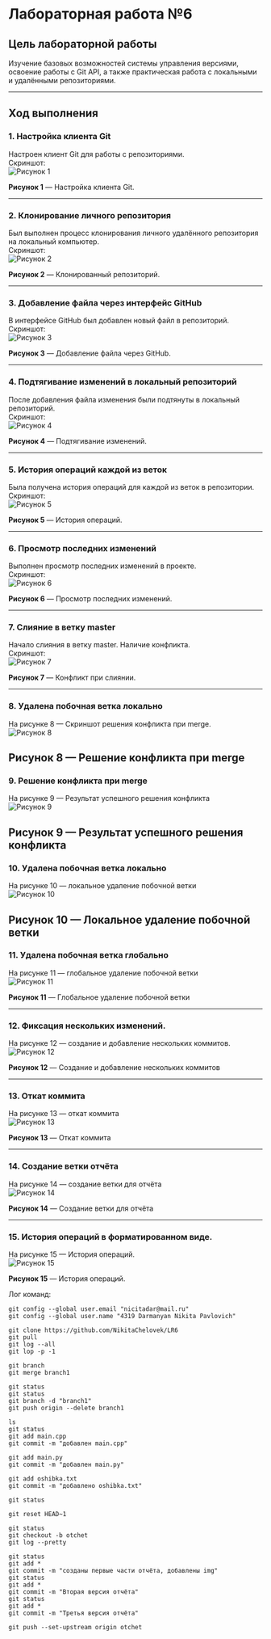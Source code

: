 # Лабораторная работа №6

## Цель лабораторной работы
Изучение базовых возможностей системы управления версиями, освоение работы с Git API, а также практическая работа с локальными и удалёнными репозиториями.

---

## Ход выполнения

### 1. Настройка клиента Git
Настроен клиент Git для работы с репозиториями.  
Скриншот:  
![Рисунок 1](img/1.jpg)

**Рисунок 1** — Настройка клиента Git.

---

### 2. Клонирование личного репозитория
Был выполнен процесс клонирования личного удалённого репозитория на локальный компьютер.  
Скриншот:  
![Рисунок 2](img/3.jpg)

**Рисунок 2** — Клонированный репозиторий.

---

### 3. Добавление файла через интерфейс GitHub
В интерфейсе GitHub был добавлен новый файл в репозиторий.  
Скриншот:  
![Рисунок 3](img/2.jpg)

**Рисунок 3** — Добавление файла через GitHub.

---

### 4. Подтягивание изменений в локальный репозиторий
После добавления файла изменения были подтянуты в локальный репозиторий.  
Скриншот:  
![Рисунок 4](img/4.jpg)

**Рисунок 4** — Подтягивание изменений.

---

### 5. История операций каждой из веток
Была получена история операций для каждой из веток в репозитории.  
Скриншот:  
![Рисунок 5](img/5.jpg)

**Рисунок 5** — История операций.

---

### 6. Просмотр последних изменений
Выполнен просмотр последних изменений в проекте.  
Скриншот:  
![Рисунок 6](img/6.jpg)

**Рисунок 6** — Просмотр последних изменений.

---

### 7. Слияние в ветку master
Начало слияния в ветку master. Наличие конфликта.  
Скриншот:  
![Рисунок 7](img/7.jpg)

**Рисунок 7** — Конфликт при слиянии.

---

### 8. Удалена побочная ветка локально
На рисунке 8 — Скриншот решения конфликта при merge.  
![Рисунок 8](img/9.jpg)

**Рисунок 8** — Решение конфликта при merge
---

### 9. Решение конфликта при merge
На рисунке 9 — Результат успешного решения конфликта  
![Рисунок 9](img/10.jpg)

**Рисунок 9** — Результат успешного решения конфликта
---

### 10. Удалена побочная ветка локально
На рисунке 10 — локальное удаление побочной ветки  
![Рисунок 10](img/11.jpg)

**Рисунок 10** — Локальное удаление побочной ветки
---

### 11. Удалена побочная ветка глобально
На рисунке 11 — глобальное удаление побочной ветки  
![Рисунок 11](img/12.jpg)

**Рисунок 11** — Глобальное удаление побочной ветки

---

### 12. Фиксация нескольких изменений.
На рисунке 12 — создание и добавление нескольких коммитов.  
![Рисунок 12](img/13.jpg)

**Рисунок 12** — Создание и добавление нескольких коммитов

---

### 13. Откат коммита   
На рисунке 13 — откат коммита  
![Рисунок 13](img/15.jpg)

**Рисунок 13** — Откат коммита

---

### 14. Создание ветки отчёта
На рисунке 14 — создание ветки для отчёта  
![Рисунок 14](img/16.jpg)

**Рисунок 14** — Создание ветки для отчёта

---

### 15. История операций в форматированном виде. 
На рисунке 15 — История операций.  
![Рисунок 15](img/14.jpg)

**Рисунок 15** — История операций.


Лог команд:
```
git config --global user.email "nicitadar@mail.ru"
git config --global user.name "4319 Darmanyan Nikita Pavlovich"

git clone https://github.com/NikitaChelovek/LR6
git pull
git log --all
git lop -p -1

git branch
git merge branch1

git status
git status
git branch -d "branch1"
git push origin --delete branch1

ls
git status
git add main.cpp
git commit -m "добавлен main.cpp"

git add main.py
git commit -m "добавлен main.py"

git add oshibka.txt
git commit -m "добавлено oshibka.txt"

git status

git reset HEAD~1

git status
git checkout -b otchet
git log --pretty

git status
git add *
git commit -m "созданы первые части отчёта, добавлены img"
git status
git add *
git commit -m "Вторая версия отчёта"
git status
git add *
git commit -m "Третья версия отчёта"

git push --set-upstream origin otchet


```